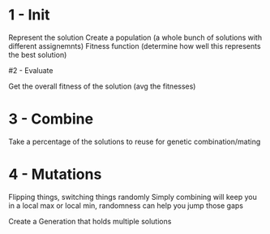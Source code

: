 # 1 - Init

Represent the solution
Create a population (a whole bunch of solutions with different assignemnts)
Fitness function (determine how well this represents the best solution)

#2 - Evaluate

Get the overall fitness of the solution (avg the fitnesses)

# 3 - Combine

Take a percentage of the solutions to reuse for genetic combination/mating

# 4 - Mutations

Flipping things, switching things randomly
Simply combining will keep you in a local max or local min, randomness can help you jump those gaps

Create a Generation that holds multiple solutions
